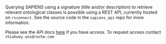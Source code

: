 Querying SAPIENS using a signature (title and/or description) to retrieve relevant ontological classes is possible using a REST API, currently hosted on `rsconnect`. See the source code in the `sapiens_api` repo for more information.

Please see the API docs [here](https://rsconnect-pred.roche.com/connect/#/apps/0afc6625-0f53-4101-b12b-54c190c506d8/access) if you have access. To request access contact `chiahuey.ooi@roche.com`
